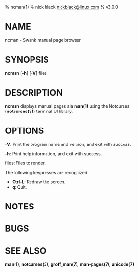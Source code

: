 % ncman(1)
% nick black <nickblack@linux.com>
% v3.0.0

# NAME

ncman - Swank manual page browser 

# SYNOPSIS

**ncman** [**-h**] [**-V**] files

# DESCRIPTION

**ncman** displays manual pages ala **man(1)** using the Notcurses
(**notcurses(3)**) terminal UI library.

# OPTIONS

**-V**: Print the program name and version, and exit with success.

**-h**: Print help information, and exit with success.

files: Files to render.

The following keypresses are recognized:

* **Ctrl-L**: Redraw the screen.
* **q**: Quit.

# NOTES

# BUGS

# SEE ALSO

**man(1)**,
**notcurses(3)**,
**groff_man(7)**,
**man-pages(7)**,
**unicode(7)**
